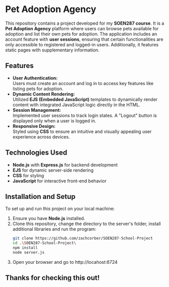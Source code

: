 # Pet Adoption Agency  

This repository contains a project developed for my **SOEN287 course**. It is a **Pet Adoption Agency** platform where users can browse pets available for adoption and list their own pets for adoption. The application includes an account feature with **user sessions**, ensuring that certain functionalities are only accessible to registered and logged-in users. Additionally, it features static pages with supplementary information.  

## Features  

- **User Authentication:**  
  Users must create an account and log in to access key features like listing pets for adoption.  
- **Dynamic Content Rendering:**  
  Utilized **EJS (Embedded JavaScript)** templates to dynamically render content with integrated JavaScript logic directly in the HTML.  
- **Session Management:**  
  Implemented user sessions to track login states. A "Logout" button is displayed only when a user is logged in.  
- **Responsive Design:**  
  Styled using **CSS** to ensure an intuitive and visually appealing user experience across devices.  

## Technologies Used  

- **Node.js** with **Express.js** for backend development  
- **EJS** for dynamic server-side rendering  
- **CSS** for styling  
- **JavaScript** for interactive front-end behavior  

## Installation and Setup 

To set up and run this project on your local machine:  

1. Ensure you have **Node.js** installed.  
2. Clone this repository, change the directory to the server's folder, install additional libraries and run the program:  
   ```bash
   git clone https://github.com/zachcorber/SOEN287-School-Project
   cd .\SOEN287-School-Project\
   npm install
   node server.js
   ```
3. Open your browser and go to http://locahost:6724

## Thanks for checking this out!

